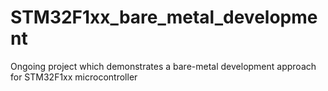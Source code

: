 # STM32F1xx_bare_metal_development
 Ongoing project which demonstrates a bare-metal development approach for STM32F1xx microcontroller

